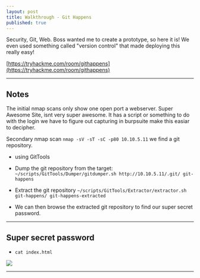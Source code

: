 ```yaml
---
layout: post
title: Walkthrough - Git Happens
published: true
---
```


Security, Git, Web. Boss wanted me to create a prototype, so here it is! We even used something called "version control" that made deploying this really easy!

[https://tryhackme.com/room/githappens](https://tryhackme.com/room/githappens)

* * *

## Notes

The initial nmap scans only show one open port a webserver. Super Awesome Site, isnt very super awesome. It has a script or something to do with the login we have to figure out capturing in burpsuite make this easiar to decipher.

Secondary nmap scan ``nmap -sV -sT -sC -p80 10.10.5.11`` we find a git repository.

- using GitTools

- Dump the git repository from the target: ``~/scripts/GitTools/Dumper/gitdumper.sh http://10.10.5.11/.git/ git-happens``
- Extract the git repository ``~/scripts/GitTools/Extractor/extractor.sh git-happens/ git-happens-extracted``

- We can then browse the extracted git repository to find our super secret password.

* * * 

## Super secret password

- ``cat index.html``

![](/assets/githappens.png)

* * * 

